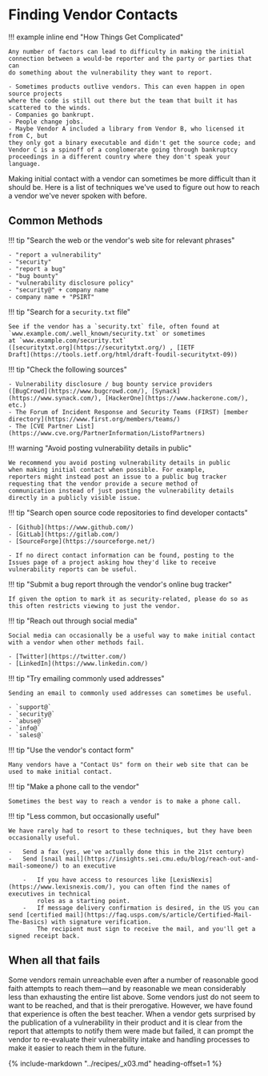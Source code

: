 # Finding Vendor Contacts

!!! example inline end "How Things Get Complicated"

    Any number of factors can lead to difficulty in making the initial
    connection between a would-be reporter and the party or parties that can
    do something about the vulnerability they want to report.

    - Sometimes products outlive vendors. This can even happen in open source projects
    where the code is still out there but the team that built it has
    scattered to the winds. 
    - Companies go bankrupt. 
    - People change jobs. 
    - Maybe Vendor A included a library from Vendor B, who licensed it from C, but
    they only got a binary executable and didn't get the source code; and
    Vendor C is a spinoff of a conglomerate going through bankruptcy
    proceedings in a different country where they don't speak your
    language. 

Making initial contact with a vendor can sometimes be more difficult
than it should be. Here is a list of techniques we've used to figure
out how to reach a vendor we've never spoken with before.

## Common Methods

!!! tip "Search the web or the vendor's web site for relevant phrases"
 
    - "report a vulnerability"
    - "security"
    - "report a bug"
    - "bug bounty"
    - "vulnerability disclosure policy"
    - "security@" + company name
    - company name + "PSIRT"
 
!!! tip "Search for a `security.txt` file"

    See if the vendor has a `security.txt` file, often found at
    `www.example.com/.well_known/security.txt` or sometimes
    at `www.example.com/security.txt`
    ([securitytxt.org](https://securitytxt.org/) , [IETF
    Draft](https://tools.ietf.org/html/draft-foudil-securitytxt-09))

!!! tip "Check the following sources"

    - Vulnerability disclosure / bug bounty service providers
    ([BugCrowd](https://www.bugcrowd.com/), [Synack](https://www.synack.com/), [HackerOne](https://www.hackerone.com/), etc.)
    - The Forum of Incident Response and Security Teams (FIRST) [member directory](https://www.first.org/members/teams/)
    - The [CVE Partner List](https://www.cve.org/PartnerInformation/ListofPartners)

!!! warning "Avoid posting vulnerability details in public"

    We recommend you avoid posting vulnerability details in public
    when making initial contact when possible. For example,
    reporters might instead post an issue to a public bug tracker
    requesting that the vendor provide a secure method of
    communication instead of just posting the vulnerability details
    directly in a publicly visible issue.

!!! tip "Search open source code repositories to find developer contacts"

    - [Github](https://www.github.com/)
    - [GitLab](https://gitlab.com/)
    - [SourceForge](https://sourceforge.net/)
    
    - If no direct contact information can be found, posting to the
    Issues page of a project asking how they'd like to receive
    vulnerability reports can be useful.

!!! tip "Submit a bug report through the vendor's online bug tracker"

    If given the option to mark it as security-related, please do so as this often restricts viewing to just the vendor.

!!! tip "Reach out through social media"
    
    Social media can occasionally be a useful way to make initial contact with a vendor when other methods fail.

    - [Twitter](https://twitter.com/)
    - [LinkedIn](https://www.linkedin.com/)

!!! tip "Try emailing commonly used addresses"

    Sending an email to commonly used addresses can sometimes be useful.

    - `support@`
    - `security@`
    - `abuse@`
    - `info@`
    - `sales@`

!!! tip "Use the vendor's contact form"

    Many vendors have a "Contact Us" form on their web site that can be used to make initial contact.

!!! tip "Make a phone call to the vendor"

    Sometimes the best way to reach a vendor is to make a phone call.


!!! tip "Less common, but occasionally useful"

    We have rarely had to resort to these techniques, but they have been
    occasionally useful.

    -   Send a fax (yes, we've actually done this in the 21st century)
    -   Send [snail mail](https://insights.sei.cmu.edu/blog/reach-out-and-mail-someone/) to an executive 

        -   If you have access to resources like [LexisNexis](https://www.lexisnexis.com/), you can often find the names of executives in technical 
            roles as a starting point.
        -   If message delivery confirmation is desired, in the US you can send [certified mail](https://faq.usps.com/s/article/Certified-Mail-The-Basics) with signature verification.
            The recipient must sign to receive the mail, and you'll get a signed receipt back.

## When all that fails

Some vendors remain unreachable even after a number of reasonable good faith attempts to reach them&mdash;and by
reasonable we mean considerably less than exhausting the entire list above.
Some vendors just do not seem to want to be reached, and that is their prerogative.
However, we have found that experience is often the best teacher.
When a vendor gets surprised by the publication of a vulnerability in their product and it is clear from the report
that attempts to notify them were made but failed, it can prompt the vendor to re-evaluate their vulnerability
intake and handling processes to make it easier to reach them in the future.

{% include-markdown "../recipes/_x03.md" heading-offset=1 %}
